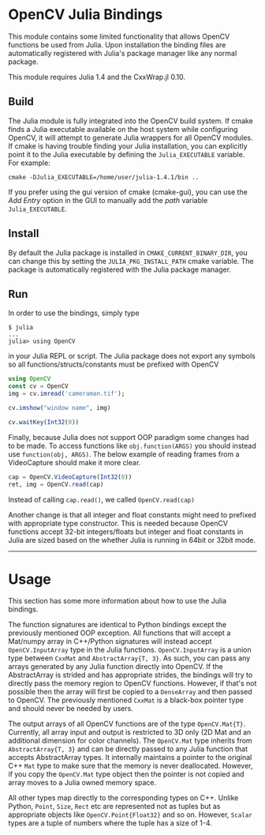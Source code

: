 OpenCV Julia Bindings
============================
This module contains some limited functionality that allows OpenCV functions be used from Julia. Upon installation the binding files are automatically registered with Julia's package manager like any normal package.

This module requires Julia 1.4 and the CxxWrap.jl 0.10.

Build
-----
The Julia module is fully integrated into the OpenCV build system. If cmake finds a Julia executable available on the host system while configuring OpenCV, it will attempt to generate Julia wrappers for all OpenCV modules. If cmake is having trouble finding your Julia installation, you can explicitly point it to the Julia executable by defining the `Julia_EXECUTABLE` variable. For example:

    cmake -DJulia_EXECUTABLE=/home/user/julia-1.4.1/bin ..

If you prefer using the gui version of cmake (cmake-gui), you can use the *Add Entry* option in the GUI to manually add the *path* variable `Julia_EXECUTABLE`.


Install
-------
By default the Julia package is installed in `CMAKE_CURRENT_BINARY_DIR`, you can change this by setting the `JULIA_PKG_INSTALL_PATH` cmake variable. The package is automatically registered with the Julia package manager.

Run
---

In order to use the bindings, simply type
```
$ julia
...
julia> using OpenCV
```
in your Julia REPL or script. The Julia package does not export any symbols so all functions/structs/constants must be prefixed with OpenCV


```Julia
using OpenCV
const cv = OpenCV
img = cv.imread('cameraman.tif');

cv.imshow("window name", img)

cv.waitKey(Int32(0))
```

Finally, because Julia does not support OOP paradigm some changes had to be made. To access functions like `obj.function(ARGS)` you should instead use `function(obj, ARGS)`. The below example of reading frames from a VideoCapture should make it more clear.

```Julia
cap = OpenCV.VideoCapture(Int32(0))
ret, img = OpenCV.read(cap)
```

Instead of calling `cap.read()`, we called `OpenCV.read(cap)`

Another change is that all integer and float constants might need to prefixed with appropriate type constructor. This is needed because OpenCV functions accept 32-bit integers/floats but integer and float constants in Julia are sized based on the whether Julia is running in 64bit or 32bit mode. 

------------------------------------------------------------------


Usage
=========
This section has some more information about how to use the Julia bindings.

The function signatures are identical to Python bindings except the previously mentioned OOP exception. All functions that will accept a Mat/numpy array in C++/Python signatures will instead accept `OpenCV.InputArray` type in the Julia functions. `OpenCV.InputArray` is a union type between `CxxMat` and `AbstractArray{T, 3}`. As such, you can pass any arrays generated by any Julia function directly into OpenCV. If the AbstractArray is strided and has appropriate strides, the bindings will try to directly pass the memory region to OpenCV functions. However, if that's not possible then the array will first be copied to a `DenseArray` and then passed to OpenCV. The previously mentioned `CxxMat` is a black-box pointer type and should never be needed by users. 

The output arrays of all OpenCV functions are of the type `OpenCV.Mat{T}`. Currently, all array input and output is restricted to 3D only (2D Mat and an additional dimension for color channels). The `OpenCV.Mat` type inherits from `AbstractArray{T, 3}` and can be directly passed to any Julia function that accepts AbstractArray types. It internally maintains a pointer to the original C++ `Mat` type to make sure that the memory is never deallocated. However, if you copy the `OpenCV.Mat` type object then the pointer is not copied and array moves to a Julia owned memory space. 

All other types map directly to the corresponding types on C++. Unlike Python, `Point`, `Size`, `Rect` etc are represented not as tuples but as appropriate objects like `OpenCV.Point{Float32}` and so on. However, `Scalar` types are a tuple of numbers where the tuple has a size of 1-4. 


